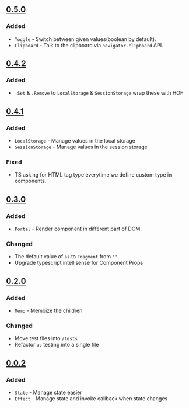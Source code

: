 ## [0.5.0](https://github.com/sudoaugustin/renex/compare/v0.4.2...v0.5.0)

### Added
- `Toggle` - Switch between given values(boolean by default).
- `Clipboard` - Talk to the clipboard via `navigator.clipboard` API.


## [0.4.2](https://github.com/sudoaugustin/renex/compare/v0.4.1...v0.4.2)

### Added
- `.Set` & `.Remove` to `LocalStorage` & `SessionStorage` wrap these with HOF


## [0.4.1](https://github.com/sudoaugustin/renex/compare/v0.3.0...v0.4.1)

### Added
- `LocalStorage` - Manage values in the local storage
- `SessionStorage` - Manage values in the session storage

### Fixed
- TS asking for HTML tag type everytime we define custom type in components.


## [0.3.0](https://github.com/sudoaugustin/renex/compare/v0.2.0...v0.3.0)

### Added
- `Portal` - Render component in different part of DOM.

### Changed
- The default value of `as` to `Fragment` from `''`
- Upgrade typescript intellisense for Component Props



## [0.2.0](https://github.com/sudoaugustin/renex/compare/v0.0.2...v0.2.0)

### Added
- `Memo` - Memoize the children

### Changed
- Move test files into `/tests`
- Refactor `as` testing into a single file


## [0.0.2](https://github.com/sudoaugustin/renex/releases/tag/v0.0.2)

### Added
- `State` - Manage state easier
- `Effect` - Manage state and invoke callback when state changes
